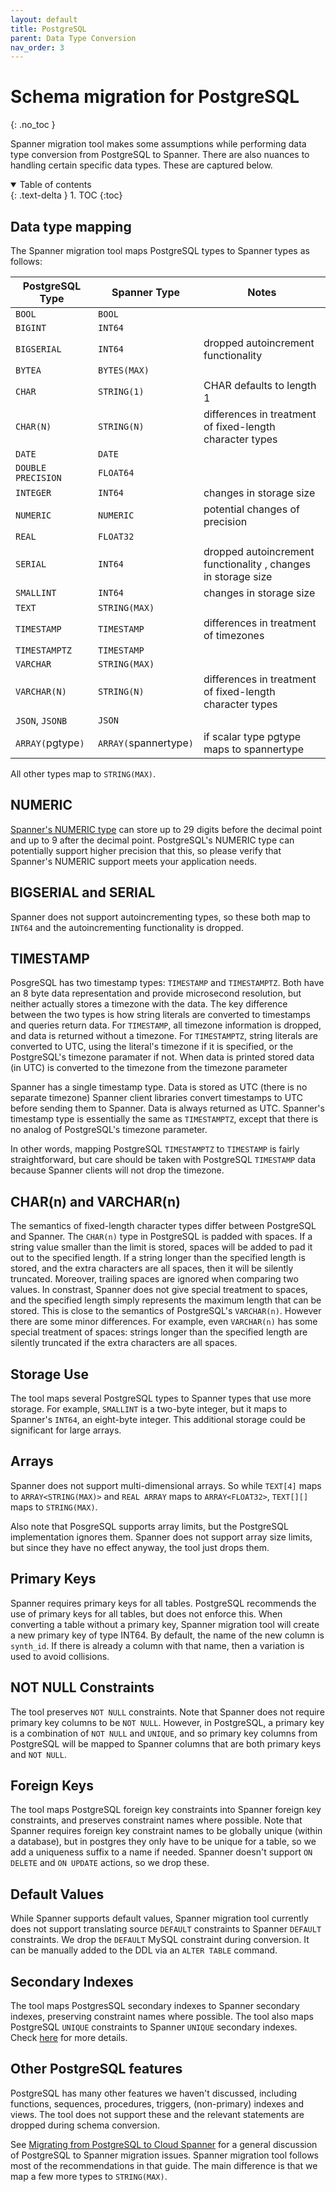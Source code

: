 ```yaml
---
layout: default
title: PostgreSQL
parent: Data Type Conversion
nav_order: 3
---
```


# Schema migration for PostgreSQL
{: .no_toc }

Spanner migration tool makes some assumptions while performing data type conversion from PostgreSQL to Spanner.
There are also nuances to handling certain specific data types. These are captured below.

<details open markdown="block">
  <summary>
    Table of contents
  </summary>
  {: .text-delta }
1. TOC
{:toc}
</details>

## Data type mapping

The Spanner migration tool maps PostgreSQL types to Spanner types as follows:

| PostgreSQL Type    | Spanner Type           | Notes                                                         |
|--------------------|------------------------|---------------------------------------------------------------|
| `BOOL`             | `BOOL`                 |                                                               |
| `BIGINT`           | `INT64`                |                                                               |
| `BIGSERIAL`        | `INT64`                | dropped autoincrement functionality                           |
| `BYTEA`            | `BYTES(MAX)`           |                                                               |
| `CHAR`             | `STRING(1)`            | CHAR defaults to length 1                                     |
| `CHAR(N)`          | `STRING(N)`            | differences in treatment of fixed-length character types      |
| `DATE`             | `DATE`                 |                                                               |
| `DOUBLE PRECISION` | `FLOAT64`              |                                                               |
| `INTEGER`          | `INT64`                | changes in storage size                                       |
| `NUMERIC`          | `NUMERIC`              | potential changes of precision                                |
| `REAL`             | `FLOAT32`              |                                                               |
| `SERIAL`           | `INT64`                | dropped autoincrement functionality , changes in storage size |
| `SMALLINT`         | `INT64`                | changes in storage size                                       |
| `TEXT`             | `STRING(MAX)`          |                                                               |
| `TIMESTAMP`        | `TIMESTAMP`            | differences in treatment of timezones                         |
| `TIMESTAMPTZ`      | `TIMESTAMP`            |                                                               |
| `VARCHAR`          | `STRING(MAX)`          |                                                               |
| `VARCHAR(N)`       | `STRING(N)`            | differences in treatment of fixed-length character types      |
| `JSON`, `JSONB`    | `JSON`                 |                                                               |
| `ARRAY(`pgtype`)`  | `ARRAY(`spannertype`)` | if scalar type pgtype maps to spannertype                     |

All other types map to `STRING(MAX)`.

## NUMERIC

[Spanner's NUMERIC
type](https://cloud.google.com/spanner/docs/data-types#decimal_type) can store
up to 29 digits before the decimal point and up to 9 after the decimal point.
PostgreSQL's NUMERIC type can potentially support higher precision that this, so
please verify that Spanner's NUMERIC support meets your application needs.

## BIGSERIAL and SERIAL

Spanner does not support autoincrementing types, so these both map to `INT64`
and the autoincrementing functionality is dropped.

## TIMESTAMP

PosgreSQL has two timestamp types: `TIMESTAMP` and `TIMESTAMPTZ`. Both have an 8
byte data representation and provide microsecond resolution, but neither
actually stores a timezone with the data. The key difference between the two
types is how string literals are converted to timestamps and queries return
data. For `TIMESTAMP`, all timezone information is dropped, and data is returned
without a timezone. For `TIMESTAMPTZ`, string literals are converted to UTC,
using the literal's timezone if it is specified, or the PostgreSQL's timezone
paramater if not. When data is printed stored data (in UTC) is converted to the
timezone from the timezone parameter

Spanner has a single timestamp type. Data is stored as UTC (there is no separate
timezone) Spanner client libraries convert timestamps to UTC before sending them
to Spanner. Data is always returned as UTC. Spanner's timestamp type is
essentially the same as `TIMESTAMPTZ`, except that there is no analog of
PostgreSQL's timezone parameter.

In other words, mapping PostgreSQL `TIMESTAMPTZ` to `TIMESTAMP` is fairly
straightforward, but care should be taken with PostgreSQL `TIMESTAMP` data
because Spanner clients will not drop the timezone.

## CHAR(n) and VARCHAR(n)

The semantics of fixed-length character types differ between PostgreSQL and
Spanner. The `CHAR(n)` type in PostgreSQL is padded with spaces. If a string
value smaller than the limit is stored, spaces will be added to pad it out to
the specified length. If a string longer than the specified length is stored,
and the extra characters are all spaces, then it will be silently
truncated. Moreover, trailing spaces are ignored when comparing two values. In
constrast, Spanner does not give special treatment to spaces, and the specified
length simply represents the maximum length that can be stored. This is close to
the semantics of PostgreSQL's `VARCHAR(n)`. However there are some minor
differences. For example, even `VARCHAR(n)` has some special treatment of
spaces: strings longer than the specified length are silently truncated if the
extra characters are all spaces.

## Storage Use

The tool maps several PostgreSQL types to Spanner types that use more storage.
For example, `SMALLINT` is a two-byte integer, but it maps to Spanner's `INT64`,
an eight-byte integer. This additional storage could be significant for large
arrays.

## Arrays

Spanner does not support multi-dimensional arrays. So while `TEXT[4]` maps to
`ARRAY<STRING(MAX)>` and `REAL ARRAY` maps to `ARRAY<FLOAT32>`, `TEXT[][]` maps
to `STRING(MAX)`.

Also note that PosgreSQL supports array limits, but the PostgreSQL
implementation ignores them. Spanner does not support array size limits, but
since they have no effect anyway, the tool just drops them.

## Primary Keys

Spanner requires primary keys for all tables. PostgreSQL recommends the use of
primary keys for all tables, but does not enforce this. When converting a table
without a primary key, Spanner migration tool will create a new primary key of type
INT64. By default, the name of the new column is `synth_id`. If there is already
a column with that name, then a variation is used to avoid collisions.

## NOT NULL Constraints

The tool preserves `NOT NULL` constraints. Note that Spanner does not require
primary key columns to be `NOT NULL`. However, in PostgreSQL, a primary key is a
combination of `NOT NULL` and `UNIQUE`, and so primary key columns from
PostgreSQL will be mapped to Spanner columns that are both primary keys and `NOT NULL`.

## Foreign Keys

The tool maps PostgreSQL foreign key constraints into Spanner foreign key constraints, and
preserves constraint names where possible. Note that Spanner requires foreign key
constraint names to be globally unique (within a database), but in postgres they only
have to be unique for a table, so we add a uniqueness suffix to a name if needed.
Spanner doesn't support `ON DELETE` and `ON UPDATE` actions, so we drop these.

## Default Values

While Spanner supports default values, Spanner migration tool currently does not support translating source `DEFAULT` constraints to Spanner `DEFAULT` constraints. We drop the `DEFAULT` MySQL constraint during conversion.
It can be manually added to the DDL via an `ALTER TABLE` command.

## Secondary Indexes

The tool maps PostgresSQL secondary indexes to Spanner secondary indexes, preserving
constraint names where possible. The tool also maps PostgreSQL `UNIQUE` constraints to
Spanner `UNIQUE` secondary indexes. Check [here](https://cloud.google.com/spanner/docs/migrating-postgres-spanner#indexes)
for more details.

## Other PostgreSQL features

PostgreSQL has many other features we haven't discussed, including functions,
sequences, procedures, triggers, (non-primary) indexes and views. The tool does
not support these and the relevant statements are dropped during schema
conversion.

See
[Migrating from PostgreSQL to Cloud Spanner](https://cloud.google.com/spanner/docs/migrating-postgres-spanner)
for a general discussion of PostgreSQL to Spanner migration issues.
Spanner migration tool follows most of the recommendations in that guide. The main
difference is that we map a few more types to `STRING(MAX)`.
